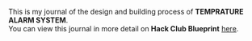 <!--
  ===================    !!READ THIS NOTICE!!   ====================
  DO NOT edit this file manually. Your changes WILL BE OVERWRITTEN!
  This journal is auto generated and updated by Hack Club Blueprint.
  To edit this file, please edit your journal entries on Blueprint.
  ==================================================================
-->

This is my journal of the design and building process of **TEMPRATURE ALARM SYSTEM**.  
You can view this journal in more detail on **Hack Club Blueprint** [here](https://blueprint.hackclub.com/projects/176).


